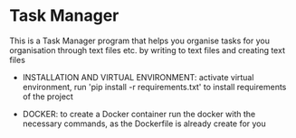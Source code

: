 # Task Manager

This is a Task Manager program that helps you organise tasks for you organisation through text files etc. by writing to text files and creating text files

* INSTALLATION AND VIRTUAL ENVIRONMENT: activate virtual environment, run 'pip install -r requirements.txt' to install requirements of the project

* DOCKER: to create a Docker container run the docker with the necessary commands, as the Dockerfile is already create for you
